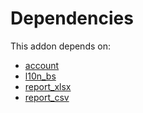 # Dependencies

This addon depends on:

- [account](https://github.com/bringout/oca-ocb-accounting/tree/ddf6c0d80189f2cd640968f14b2d1346fca52a9f/odoo-bringout-oca-ocb-account)
- [l10n_bs](https://github.com/bringout/odoo-bringout-l10n_bs/tree/b1897ffad51e5694fb56872f87e760d6c0ab6a4f)
- [report_xlsx](https://github.com/bringout/oca-report)
- [report_csv](https://github.com/bringout/oca-report)
